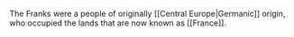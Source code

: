 The Franks were a people of originally [[Central Europe|Germanic]] origin, who occupied the lands that are now known as [[France]].